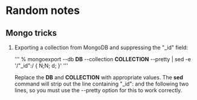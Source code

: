 

Random notes
============

Mongo tricks
------------

1. Exporting a collection from MongoDB and suppressing the "_id" field:

   ''' 
   % mongoexport --db __DB__ --collection __COLLECTION__ --pretty | sed -e '/"_id":/ { N;N; d; }'
   '''

   Replace the __DB__ and __COLLECTION__ with appropriate values.  The __sed__ 
   command will strip out the line containing "_id": and the following two lines, so 
   you must use the --pretty option for this to work correctly.


